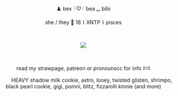 <p align="center">
♟️ bex 𓆩♡𓆪  bea ₒᵣ bibi 
<p align="center">
she / they 🎲 18  ⌇  XNTP  ⌇  pisces

   ⠀⠀⠀ ⠀⠀ ⠀  ⠀⠀⠀ ⠀⠀ ⠀ ⠀⠀⠀      <p align="center">
   ![](https://komarev.com/ghpvc/?username=pur3lies&color=1750AC&style=flat&label=stars)
</p>  ⠀
<p align="center">
read my strawpage, patreon or pronounscc for info 𐂯
 <p align="center">
⠀⠀⠀ ⠀HEAVY shadow milk cookie, astro, looey, twisted glisten, shrimpo, black pearl cookie, gigi, pomni, blitz, fizzarolli kinnie (and more)
